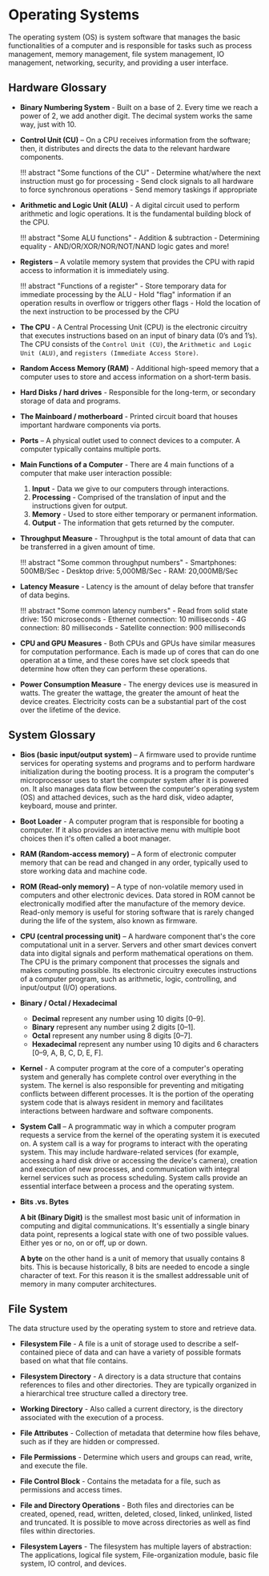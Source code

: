 # Operating Systems

The operating system (OS) is system software that manages the basic functionalities of a computer and is responsible for tasks such as process management, memory management, file system management, IO management, networking, security, and providing a user interface.

## Hardware Glossary

- **Binary Numbering System** - Built on a base of 2. Every time we reach a power of 2, we add another digit. The decimal system works the same way, just with 10.

- **Control Unit (CU)** – On a CPU receives information from the software; then, it distributes and directs the data to the relevant hardware components.

    !!! abstract "Some functions of the CU"
        - Determine what/where the next instruction must go for processing
        - Send clock signals to all hardware to force synchronous operations
        - Send memory taskings if appropriate

- **Arithmetic and Logic Unit (ALU)** - A digital circuit used to perform arithmetic and logic operations. It is the fundamental building block of the CPU.

    !!! abstract "Some ALU functions"
        - Addition & subtraction
        - Determining equality
        - AND/OR/XOR/NOR/NOT/NAND logic gates and more!

- **Registers** – A volatile memory system that provides the CPU with rapid access to information it is immediately using.

    !!! abstract "Functions of a register"
        - Store temporary data for immediate processing by the ALU
        - Hold "flag" information if an operation results in overflow or triggers other flags
        - Hold the location of the next instruction to be processed by the CPU

- **The CPU** - A Central Processing Unit (CPU) is the electronic circuitry that executes instructions based on an input of binary data (0’s and 1’s). The CPU consists of the `Control Unit (CU)`, the `Arithmetic and Logic Unit (ALU)`, and `registers (Immediate Access Store)`.


- **Random Access Memory (RAM)** - Additional high-speed memory that a computer uses to store and access information on a short-term basis.


- **Hard Disks / hard drives** - Responsible for the long-term, or secondary storage of data and programs.


- **The Mainboard / motherboard** - Printed circuit board that houses important hardware components via ports.


- **Ports** – A physical outlet used to connect devices to a computer. A computer typically contains multiple ports.


- **Main Functions of a Computer** - There are 4 main functions of a computer that make user interaction possible:

    1. **Input** - Data we give to our computers through interactions.
    2. **Processing** - Comprised of the translation of input and the instructions given for output.
    3. **Memory** - Used to store either temporary or permanent information.
    4. **Output** - The information that gets returned by the computer.


- **Throughput Measure** - Throughput is the total amount of data that can be transferred in a given amount of time.

    !!! abstract "Some common throughput numbers"
        - Smartphones: 500MB/Sec
        - Desktop drive: 5,000MB/Sec
        - RAM: 20,000MB/Sec

- **Latency Measure** - Latency is the amount of delay before that transfer of data begins.

    !!! abstract "Some common latency numbers"
        - Read from solid state drive: 150 microseconds
        - Ethernet connection: 10 milliseconds
        - 4G connection: 80 milliseconds
        - Satellite connection: 900 milliseconds

- **CPU and GPU Measures** - Both CPUs and GPUs have similar measures for computation performance. Each is made up of cores that can do one operation at a time, and these cores have set clock speeds that determine how often they can perform these operations.

- **Power Consumption Measure** - The energy devices use is measured in watts. The greater the wattage, the greater the amount of heat the device creates. Electricity costs can be a substantial part of the cost over the lifetime of the device.

## System Glossary

- **Bios (basic input/output system)** – A firmware used to provide runtime services for operating systems and programs and to perform hardware initialization during the booting process. It is a program the computer's microprocessor uses to start the computer system after it is powered on. It also manages data flow between the computer's operating system (OS) and attached devices, such as the hard disk, video adapter, keyboard, mouse and printer.

- **Boot Loader** - A computer program that is responsible for booting a computer. If it also provides an interactive menu with multiple boot choices then it's often called a boot manager.

- **RAM (Random-access memory)** – A form of electronic computer memory that can be read and changed in any order, typically used to store working data and machine code.

- **ROM (Read-only memory)** – A type of non-volatile memory used in computers and other electronic devices. Data stored in ROM cannot be electronically modified after the manufacture of the memory device. Read-only memory is useful for storing software that is rarely changed during the life of the system, also known as firmware.

- **CPU (central processing unit)** – A hardware component that's the core computational unit in a server. Servers and other smart devices convert data into digital signals and perform mathematical operations on them. The CPU is the primary component that processes the signals and makes computing possible. Its electronic circuitry executes instructions of a computer program, such as arithmetic, logic, controlling, and input/output (I/O) operations.

- **Binary / Octal / Hexadecimal**

    - **Decimal** represent any number using 10 digits [0–9].
    - **Binary** represent any number using 2 digits [0–1].
    - **Octal** represent any number using 8 digits [0–7].
    - **Hexadecimal** represent any number using 10 digits and 6 characters [0–9, A, B, C, D, E, F].

- **Kernel** - A computer program at the core of a computer's operating system and generally has complete control over everything in the system. The kernel is also responsible for preventing and mitigating conflicts between different processes. It is the portion of the operating system code that is always resident in memory and facilitates interactions between hardware and software components.

- **System Call** – A programmatic way in which a computer program requests a service from the kernel of the operating system it is executed on. A system call is a way for programs to interact with the operating system. This may include hardware-related services (for example, accessing a hard disk drive or accessing the device's camera), creation and execution of new processes, and communication with integral kernel services such as process scheduling. System calls provide an essential interface between a process and the operating system.

- **Bits .vs. Bytes**

    **A bit (Binary Digit)** is the smallest most basic unit of information in computing and digital communications. It's essentially a single binary data point, represents a logical state with one of two possible values. Either yes or no, on or off, up or down.
    
    **A byte** on the other hand is a unit of memory that usually contains 8 bits. This is because historically, 8 bits are needed to encode a single character of text. For this reason it is the smallest addressable unit of memory in many computer architectures.

## File System

The data structure used by the operating system to store and retrieve data.

- **Filesystem File** - A file is a unit of storage used to describe a self-contained piece of data and can have a variety of possible formats based on what that file contains.

- **Filesystem Directory** - A directory is a data structure that contains references to files and other directories. They are typically organized in a hierarchical tree structure called a directory tree.

- **Working Directory** - Also called a current directory, is the directory associated with the execution of a process.

- **File Attributes** - Collection of metadata that determine how files behave, such as if they are hidden or compressed.

- **File Permissions** - Determine which users and groups can read, write, and execute the file.

- **File Control Block** - Contains the metadata for a file, such as permissions and access times.

- **File and Directory Operations** - Both files and directories can be created, opened, read, written, deleted, closed, linked, unlinked, listed and truncated. It is possible to move across directories as well as find files within directories.

- **Filesystem Layers** - The filesystem has multiple layers of abstraction: The applications, logical file system, File-organization module, basic file system, IO control, and devices.
